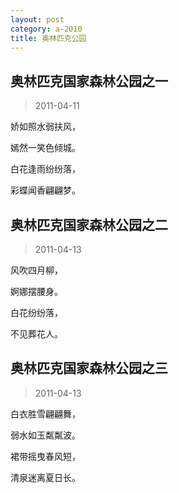 ```yaml
---
layout: post
category: a-2010
title: 奥林匹克公园
---
```


## 奥林匹克国家森林公园之一 ##

> 2011-04-11

娇如照水弱扶风，

嫣然一笑色倾城。

白花逢雨纷纷落，

彩蝶闻香翩翩梦。

## 奥林匹克国家森林公园之二 ##

> 2011-04-13

风吹四月柳，

婀娜摆腰身。

白花纷纷落，

不见葬花人。

## 奥林匹克国家森林公园之三 ##

> 2011-04-13

白衣胜雪翩翩舞，

弱水如玉粼粼波。

裙带摇曳春风短，

清泉迷离夏日长。
